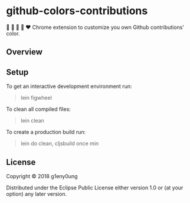 # github-colors-contributions

:green_heart: :blue_heart: :purple_heart: :yellow_heart: :heart: Chrome extension to customize you own Github contributions' color.

## Overview



## Setup

To get an interactive development environment run:

> lein figwheel

To clean all compiled files:

> lein clean

To create a production build run:

> lein do clean, cljsbuild once min

## License

Copyright © 2018 g1eny0ung

Distributed under the Eclipse Public License either version 1.0 or (at your option) any later version.
